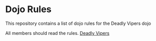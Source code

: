 Dojo Rules
==========

This repository contains a list of dojo rules for the Deadly Vipers dojo

All members should read the rules. [Deadly Vipers]("https://github.com/deadlyvipers") 
